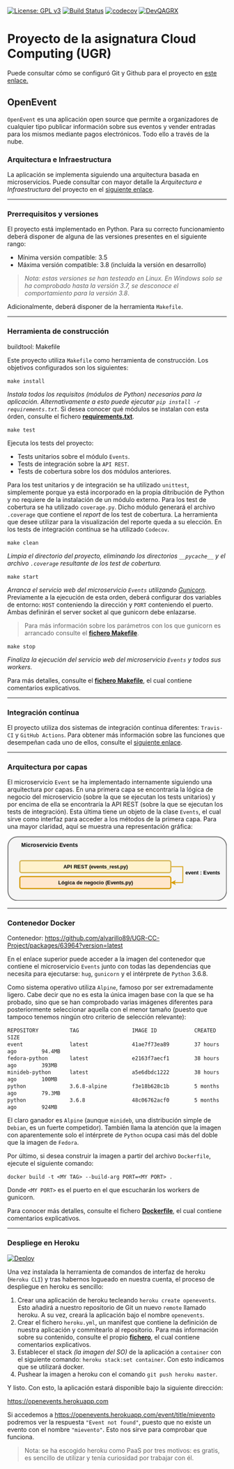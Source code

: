 [![License: GPL v3](https://img.shields.io/badge/License-GPLv3-blue.svg)](https://www.gnu.org/licenses/gpl-3.0)
[![Build Status](https://travis-ci.com/alvarillo89/UGR-CC-Project.svg?branch=master)](https://travis-ci.com/alvarillo89/UGR-CC-Project)
[![codecov](https://codecov.io/gh/alvarillo89/UGR-CC-Project/branch/master/graph/badge.svg)](https://codecov.io/gh/alvarillo89/UGR-CC-Project)
[![DevQAGRX](https://img.shields.io/badge/DevQAGRX-blueviolet?style=svg&logo=Git)](https://github.com/JJ/curso-tdd)

# Proyecto de la asignatura Cloud Computing (UGR)

Puede consultar cómo se configuró Git y Github para el proyecto en [este enlace.](https://github.com/alvarillo89/UGR-CC-Project/blob/master/docs/gitconfig.md)

## OpenEvent

`OpenEvent` es una aplicación open source que permite a organizadores de cualquier tipo publicar información sobre sus eventos y vender entradas para los mismos mediante pagos electrónicos. Todo ello a través de la nube.

### Arquitectura e Infraestructura

La aplicación se implementa siguiendo una arquitectura basada en microservicios. Puede consultar con mayor detalle la *Arquitectura e Infraestructura* del proyecto en el [siguiente enlace](https://github.com/alvarillo89/UGR-CC-Project/blob/master/docs/architecture.md).

---

### Prerrequisitos y versiones

El proyecto está implementado en Python. Para su correcto funcionamiento deberá disponer de alguna de las versiones presentes en el siguiente rango:

+ Mínima versión compatible:  3.5 
+ Máxima versión compatible:  3.8 (incluída la versión en desarrollo)

> *Nota: estas versiones se han testeado en Linux. En Windows solo se ha comprobado hasta la versión 3.7, se desconoce el comportamiento para la versión 3.8*.

Adicionalmente, deberá disponer de la herramienta `Makefile`.

---

### Herramienta de construcción

buildtool: Makefile

Este proyecto utiliza `Makefile` como herramienta de construcción. Los objetivos configurados son los siguientes:

```
make install
```

*Instala todos los requisitos (módulos de Python) necesarios para la aplicación. Alternativamente a esto puede ejecutar `pip install -r requirements.txt`*. Si desea conocer qué módulos se instalan con esta órden, consulte el fichero [**requirements.txt**](https://github.com/alvarillo89/UGR-CC-Project/blob/master/requirements.txt).

```
make test
```

Ejecuta los tests del proyecto:
+ Tests unitarios sobre el módulo `Events`.
+ Tests de integración sobre la `API REST`.
+ Tests de cobertura sobre los dos módulos anteriores.   

Para los test unitarios y de integración se ha utilizado `unittest`, simplemente porque ya está incorporado en la propia ditribución de Python y no requiere de la instalación de un módulo externo. Para los test de cobertura se ha utilizado `coverage.py`. Dicho módulo generará el archivo `.coverage` que contiene el *report* de los test de cobertura. La herramienta que desee utilizar para la visualización del reporte queda a su elección. En los tests de integración contínua se ha utilizado `Codecov`.

```
make clean
```

*Limpia el directorio del proyecto, eliminando los directorios `__pycache__` y el archivo `.coverage` resultante de los test de cobertura.*

```
make start
```

*Arranca el servicio web del microservicio `Events` utilizando [Gunicorn](https://gunicorn.org/).* Previamente a la ejecución de esta orden, deberá configurar dos variables de entorno: `HOST` conteniendo la dirección y `PORT` conteniendo el puerto. Ambas definirán el server socket al que gunicorn debe enlazarse.

> Para más información sobre los parámetros con los que gunicorn es arrancado consulte el [**fichero Makefile**](https://github.com/alvarillo89/UGR-CC-Project/blob/master/Makefile).

```
make stop
```

*Finaliza la ejecución del servicio web del microservicio `Events` y todos sus workers.*

Para más detalles, consulte el [**fichero Makefile**](https://github.com/alvarillo89/UGR-CC-Project/blob/master/Makefile), el cual contiene comentarios explicativos.

---

### Integración contínua

El proyecto utiliza dos sistemas de integración contínua diferentes: `Travis-CI` y `GitHub Actions`. Para obtener más información sobre las funciones que desempeñan cada uno de ellos, consulte el [siguiente enlace](https://github.com/alvarillo89/UGR-CC-Project/blob/master/docs/ci.md).

----

### Arquitectura por capas

El microservicio `Event` se ha implementado internamente siguiendo una arquitectura por capas. En una primera capa se encontraría la lógica de negocio del microservicio (sobre la que se ejecutan los tests unitarios) y por encima de ella se encontraría la API REST (sobre la que se ejecutan los tests de integración). Esta última tiene un objeto de la clase `Events`, el cual sirve como interfaz para acceder a los métodos de la primera capa. Para una mayor claridad, aquí se muestra una representación gráfica:

![](docs/imgs/resources3/capas.png)

----

### Contenedor Docker

Contenedor: https://github.com/alvarillo89/UGR-CC-Project/packages/63964?version=latest

En el enlace superior puede acceder a la imagen del contenedor que contiene el microservicio `Events` junto con todas las dependencias que necesita para ejecutarse: `hug`, `gunicorn` y el intérprete de `Python` 3.6.8.

Como sistema operativo utiliza `Alpine`, famoso por ser extremadamente ligero. Cabe decir que no es esta la única imagen base con la que se ha probado, sino que se han comprobado varias imágenes diferentes para posteriormente seleccionar aquella con el menor tamaño (puesto que tampoco tenemos ningún otro criterio de selección relevante):

```None
REPOSITORY          TAG                 IMAGE ID            CREATED             SIZE
event               latest              41ae7f73ea89        37 hours ago        94.4MB
fedora-python       latest              e2163f7aecf1        38 hours ago        393MB
minideb-python      latest              a5e6dbdc1222        38 hours ago        100MB
python              3.6.8-alpine        f3e18b628c1b        5 months ago        79.3MB
python              3.6.8               48c06762acf0        5 months ago        924MB
```

El claro ganador es `Alpine` (aunque `minideb`, una distribución simple de `Debian`, es un fuerte competidor). También llama la atención que la imagen con aparentemente solo el intérprete de `Python` ocupa casi más del doble que la imagen de `Fedora`.

Por último, si desea construir la imagen a partir del archivo `Dockerfile`, ejecute el siguiente comando:

```None
docker build -t <MY TAG> --build-arg PORT=<MY PORT> .
``` 

Donde `<MY PORT>` es el puerto en el que escucharán los workers de gunicorn.

Para conocer más detalles, consulte el fichero [**Dockerfile**](https://github.com/alvarillo89/UGR-CC-Project/blob/master/Dockerfile), el cual contiene comentarios explicativos.

---

### Despliege en Heroku

[![Deploy](https://www.herokucdn.com/deploy/button.svg)](https://heroku.com/deploy)

Una vez instalada la herramienta de comandos de interfaz de heroku (`Heroku CLI`) y tras habernos logueado en nuestra cuenta, el proceso de despliegue en heroku es sencillo:

1. Crear una aplicación de heroku tecleando `heroku create openevents`. Esto añadirá a nuestro repositorio de Git un nuevo `remote` llamado heroku. A su vez, creará la aplicación bajo el nombre `openevents`.
2. Crear el fichero `heroku.yml`, un manifest que contiene la definición de nuestra aplicación y commitearlo al repositorio. Para más información sobre su contenido, consulte el propio [**fichero**](https://github.com/alvarillo89/UGR-CC-Project/blob/master/heroku.yml), el cual contiene comentarios explicativos.
3. Establecer el stack *(la imagen del SO)* de la aplicación a `container` con el siguiente comando: `heroku stack:set container`. Con esto indicamos que se utilizará docker.
4. Pushear la imagen a heroku con el comando `git push heroku master`.

Y listo. Con esto, la aplicación estará disponible bajo la siguiente dirección:

https://openevents.herokuapp.com

Si accedemos a https://openevents.herokuapp.com/event/title/mievento podremos ver la respuesta `"Event not found"`, puesto que no existe un evento con el nombre `"mievento"`. Esto nos sirve para comprobar que funciona.

> Nota: se ha escogido heroku como PaaS por tres motivos: es gratis, es sencillo de utilizar y tenía curiosidad por trabajar con él.

